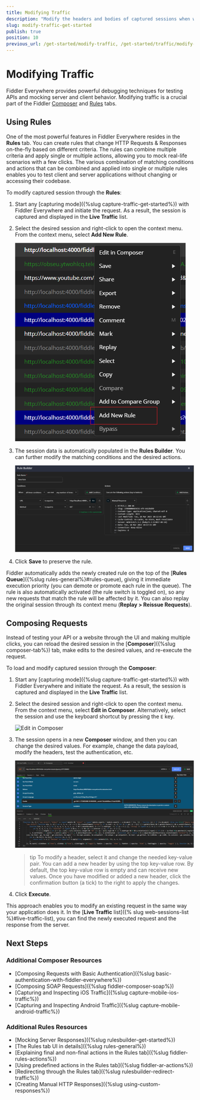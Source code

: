 ```yaml
---
title: Modifying Traffic
description: "Modify the headers and bodies of captured sessions when working with the Telerik Fiddler Everywhere web-debugging HTTP client proxy."
slug: modify-traffic-get-started
publish: true
position: 10
previous_url: /get-started/modify-traffic, /get-started/traffic/modify-traffic
---
```


# Modifying Traffic

Fiddler Everywhere provides powerful debugging techniques for testing APIs and mocking server and client behavior. Modifying traffic is a crucial part of the Fiddler [Composer](#composing-requests) and [Rules](#using-rules) tabs.


## Using Rules

One of the most powerful features in Fiddler Everywhere resides in the **Rules** tab. You can create rules that change HTTP Requests & Responses on-the-fly based on different criteria. The rules can combine multiple criteria and apply single or multiple actions, allowing you to mock real-life scenarios with a few clicks. The various combination of matching conditions and actions that can be combined and applied into single or multiple rules enables you to test client and server applications without changing or accessing their codebase. 

To modify captured session through the **Rules**:

1. Start any [capturing mode]({%slug capture-traffic-get-started%}) with Fiddler Everywhere and initiate the request. As a result, the session is captured and displayed in the **Live Traffic** list.

1. Select the desired session and right-click to open the context menu. From the context menu, select **Add New Rule**.

    ![Add new ruel through selecting a session and using the context menu](../images/livetraffic/rb/add-new-rule-context-menu.png)

1. The session data is automatically populated in the **Rules Builder**. You can further modify the matching conditions and the desired actions. 

    ![Automatically loaded session in Rules builder](../images/livetraffic/rb/add-new-rule-loaded-in-rules-builder.png)

1. Click **Save** to preserve the rule.

Fiddler automatically adds the newly created rule on the top of the [**Rules Queue**]({%slug rules-general%}#rules-queue), giving it immediate execution priority (you can demote or promote each rule in the queue). The rule is also automatically activated (the rule switch is toggled on), so any new requests that match the rule will be affected by it. You can also replay the original session through its context menu (**Replay > Reissue Requests**).

## Composing Requests

Instead of testing your API or a website through the UI and making multiple clicks, you can reload the desired session in the [**Composer**]({%slug composer-tab%}) tab, make edits to the desired values, and re-execute the request.

To load and modify captured session through the **Composer**:

1. Start any [capturing mode]({%slug capture-traffic-get-started%}) with Fiddler Everywhere and initiate the request. As a result, the session is captured and displayed in the **Live Traffic** list.

1. Select the desired session and right-click to open the context menu. From the context menu, select **Edit in Composer**. Alternatively, select the session and use the keyboard shortcut by pressing the `E` key.

    ![Edit in Composer](../images/composer/edit-in-composer.png)

1. The session opens in a new **Composer** window, and then you can change the desired values. For example, change the data payload, modify the headers, test the authentication, etc.

    ![Change the loaded request values in new Composer windows](../images/composer/edit-in-composer-002.png)

    >tip To modify a header, select it and change the needed key-value pair. You can add a new header by using the top key-value row. By default, the top key-value row is empty and can receive new values. Once you have modified or added a new header, click the confirmation button (a tick) to the right to apply the changes.

1. Click **Execute**.

This approach enables you to modify an existing request in the same way your application does it. In the [**Live Traffic** list]({% slug web-sessions-list %}#live-traffic-list), you can find the newly executed request and the response from the server.

## Next Steps

### Additional Composer Resources

- [Composing Requests with Basic Authentication]({%slug basic-authentication-with-fiddler-everywhere%})
- [Composing SOAP Requests]({%slug fiddler-composer-soap%})
- [Capturing and Inspecting iOS Traffic]({%slug capture-mobile-ios-traffic%})
- [Capturing and Inspecting Android Traffic]({%slug capture-mobile-android-traffic%})




### Additional Rules Resources

- [Mocking Server Responses]({%slug rulesbuilder-get-started%})
- [The Rules tab UI in details]({%slug rules-general%})
- [Explaining final and non-final actions in the Rules tab]({%slug fiddler-rules-actions%})
- [Using predefined actions in the Rules tab]({%slug fiddler-ar-actions%})
- [Redirecting through the Rules tab]({%slug rulesbuilder-redirect-traffic%})
- [Creating Manual HTTP Responses]({%slug using-custom-responses%})